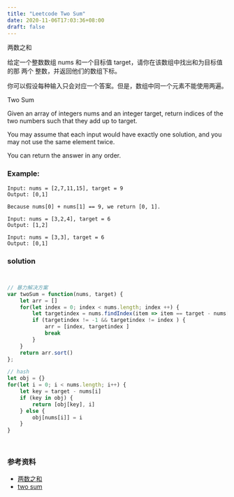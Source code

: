 ```yaml
---
title: "Leetcode Two Sum"
date: 2020-11-06T17:03:36+08:00
draft: false
---
```


两数之和

给定一个整数数组 nums 和一个目标值 target，请你在该数组中找出和为目标值的那 两个 整数，并返回他们的数组下标。

你可以假设每种输入只会对应一个答案。但是，数组中同一个元素不能使用两遍。

Two Sum

Given an array of integers nums and an integer target, return indices of the two numbers such that they add up to target.

You may assume that each input would have exactly one solution, and you may not use the same element twice.

You can return the answer in any order.


### Example:

```
Input: nums = [2,7,11,15], target = 9
Output: [0,1] 

Because nums[0] + nums[1] == 9, we return [0, 1].

Input: nums = [3,2,4], target = 6
Output: [1,2]

Input: nums = [3,3], target = 6
Output: [0,1]
```
### solution

```c

```

```js

// 暴力解决方案
var twoSum = function(nums, target) {
    let arr = []
    for(let index = 0; index < nums.length; index ++) {
        let targetindex = nums.findIndex(item => item == target - nums[index])
        if (targetindex != -1 && targetindex != index ) {
            arr = [index, targetindex ]
            break
        }
    }
    return arr.sort()
};

// hash
let obj = {}
for(let i = 0; i < nums.length; i++) {
    let key = target - nums[i]
    if (key in obj) {
        return [obj[key], i]
    } else {
        obj[nums[i]] = i
    }
}
```

```go

```
```php

```

### 参考资料

- [两数之和](https://leetcode-cn.com/problems/two-sum/)
- [two sum](https://leetcode.com/problems/two-sum/)